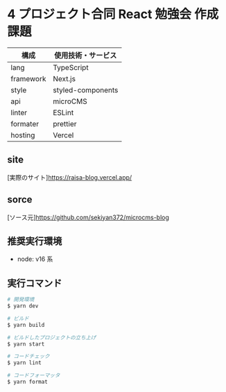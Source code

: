 # 4 プロジェクト合同 React 勉強会 作成課題

| 構成      | 使用技術・サービス |
| --------- | ------------------ |
| lang      | TypeScript         |
| framework | Next.js            |
| style     | styled-components  |
| api       | microCMS           |
| linter    | ESLint             |
| formater  | prettier           |
| hosting   | Vercel             |

## site

[実際のサイト]<https://raisa-blog.vercel.app/>

## sorce

[ソース元]<https://github.com/sekiyan372/microcms-blog>

## 推奨実行環境

- node: v16 系

## 実行コマンド

```bash
# 開発環境
$ yarn dev

# ビルド
$ yarn build

# ビルドしたプロジェクトの立ち上げ
$ yarn start

# コードチェック
$ yarn lint

# コードフォーマッタ
$ yarn format
```
